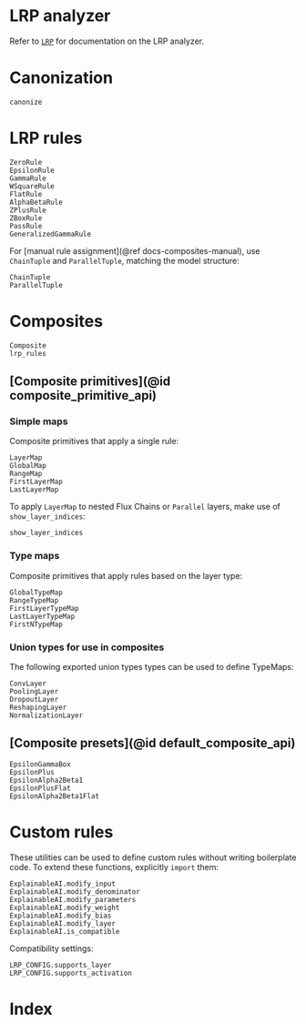 
# LRP analyzer
Refer to [`LRP`](@ref) for documentation on the LRP analyzer.

# Canonization
```@docs
canonize
```

# LRP rules
```@docs
ZeroRule
EpsilonRule
GammaRule
WSquareRule
FlatRule
AlphaBetaRule
ZPlusRule
ZBoxRule
PassRule
GeneralizedGammaRule
```

For [manual rule assignment](@ref docs-composites-manual), use `ChainTuple` and `ParallelTuple`,
matching the model structure:
```@docs
ChainTuple
ParallelTuple
```

# Composites
```@docs
Composite
lrp_rules
```

## [Composite primitives](@id composite_primitive_api)
### Simple maps
Composite primitives that apply a single rule:
```@docs
LayerMap
GlobalMap
RangeMap
FirstLayerMap
LastLayerMap
```

To apply `LayerMap` to nested Flux Chains or `Parallel` layers, 
make use of `show_layer_indices`:
```@docs
show_layer_indices
```

### Type maps
Composite primitives that apply rules based on the layer type:
```@docs
GlobalTypeMap
RangeTypeMap
FirstLayerTypeMap
LastLayerTypeMap
FirstNTypeMap
```

### Union types for use in composites
The following exported union types types can be used to define TypeMaps:
```@docs
ConvLayer
PoolingLayer
DropoutLayer
ReshapingLayer
NormalizationLayer
```

## [Composite presets](@id default_composite_api)
```@docs
EpsilonGammaBox
EpsilonPlus
EpsilonAlpha2Beta1
EpsilonPlusFlat
EpsilonAlpha2Beta1Flat
```

# Custom rules 
These utilities can be used to define custom rules without writing boilerplate code.
To extend these functions, explicitly `import` them: 
```@docs
ExplainableAI.modify_input
ExplainableAI.modify_denominator
ExplainableAI.modify_parameters
ExplainableAI.modify_weight
ExplainableAI.modify_bias
ExplainableAI.modify_layer
ExplainableAI.is_compatible
```
Compatibility settings:
```@docs
LRP_CONFIG.supports_layer
LRP_CONFIG.supports_activation
```

# Index
```@index
```
